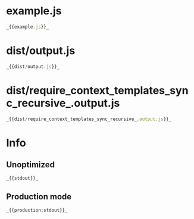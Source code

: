 # example.js

``` javascript
_{{example.js}}_
```

# dist/output.js

``` javascript
_{{dist/output.js}}_
```

# dist/require_context_templates_sync_recursive_.output.js

``` javascript
_{{dist/require_context_templates_sync_recursive_.output.js}}_
```

# Info

## Unoptimized

```
_{{stdout}}_
```

## Production mode

```
_{{production:stdout}}_
```
